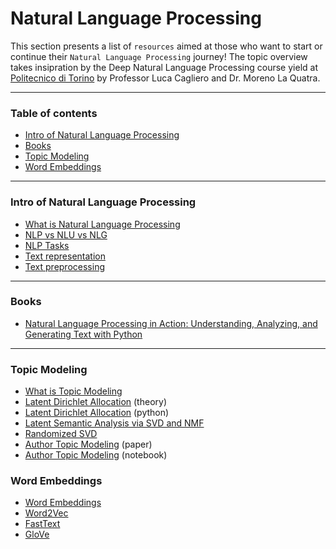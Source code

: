 # Natural Language Processing

This section presents a list of `resources` aimed at those who want to start or continue their `Natural Language Processing` journey! The topic overview takes insipration by the Deep Natural Language Processing course yield at [Politecnico di Torino](https://didattica.polito.it/pls/portal30/gap.pkg_guide.viewGap?p_cod_ins=01VIXSM&p_a_acc=2022&p_header=S&p_lang=&multi=N) by Professor Luca Cagliero and Dr. Moreno La Quatra.

---

### Table of contents

* [Intro of Natural Language Processing](#intronlp) 
* [Books](#books)
* [Topic Modeling](#topic_modeling)
* [Word Embeddings](#word_embeddings)

---

<a name="intronlp"/>

### Intro of Natural Language Processing
* [What is Natural Language Processing](https://machinelearningmastery.com/natural-language-processing/)
* [NLP vs NLU vs NLG](https://www.ibm.com/blogs/watson/2020/11/nlp-vs-nlu-vs-nlg-the-differences-between-three-natural-language-processing-concepts/)
* [NLP Tasks](https://monkeylearn.com/natural-language-processing/)
* [Text representation](https://towardsdatascience.com/introduction-to-text-representations-for-language-processing-part-1-dc6e8068b8a4)
* [Text preprocessing](https://towardsdatascience.com/effectively-pre-processing-the-text-data-part-1-text-cleaning-9ecae119cb3e)

---

<a name="books" />

### Books
* [Natural Language Processing in Action: Understanding, Analyzing, and Generating Text with Python](https://www.amazon.it/Natural-Language-Processing-Action-Understanding/dp/1617294632)

---

<a name="topic_modeling" />

### Topic Modeling
* [What is Topic Modeling](https://en.wikipedia.org/wiki/Topic_model)
* [Latent Dirichlet Allocation](https://www.jmlr.org/papers/volume3/blei03a/blei03a.pdf) (theory)
* [Latent Dirichlet Allocation](https://towardsdatascience.com/topic-modeling-and-latent-dirichlet-allocation-in-python-9bf156893c24) (python)
* [Latent Semantic Analysis via SVD and NMF](https://www.youtube.com/watch?v=tG3pUwmGjsc&list=PLtmWHNX-gukKocXQOkQjuVxglSDYWsSh9&index=19)
* [Randomized SVD](https://gregorygundersen.com/blog/2019/01/17/randomized-svd/)
* [Author Topic Modeling](https://mimno.infosci.cornell.edu/info6150/readings/398.pdf) (paper)
* [Author Topic Modeling](https://nbviewer.org/github/rare-technologies/gensim/blob/develop/docs/notebooks/atmodel_tutorial.ipynb) (notebook)


<a name="word_embeddings" />

### Word Embeddings
* [Word Embeddings](https://machinelearningmastery.com/what-are-word-embeddings/)
* [Word2Vec](https://jalammar.github.io/illustrated-word2vec/)
* [FastText](https://towardsdatascience.com/fasttext-under-the-hood-11efc57b2b3)
* [GloVe](https://nlp.stanford.edu/projects/glove/)
